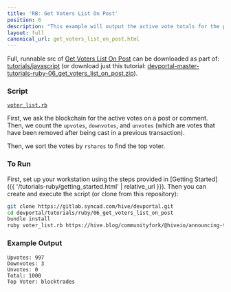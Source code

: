 ```yaml
---
title: 'RB: Get Voters List On Post'
position: 6
description: "This example will output the active vote totals for the post/comment passed as an argument to the script."
layout: full
canonical_url: get_voters_list_on_post.html
---
```


Full, runnable src of [Get Voters List On Post](https://gitlab.syncad.com/hive/devportal/-/tree/master/tutorials/ruby/06_get_voters_list_on_post) can be downloaded as part of: [tutorials/javascript](https://gitlab.syncad.com/hive/devportal/-/tree/master/tutorials/ruby) (or download just this tutorial: [devportal-master-tutorials-ruby-06_get_voters_list_on_post.zip](https://gitlab.syncad.com/hive/devportal/-/archive/master/devportal-master.zip?path=tutorials/ruby/06_get_voters_list_on_post)).

### Script

[`voter_list.rb`](https://gitlab.syncad.com/hive/devportal/-/blob/master/tutorials/ruby/06_get_voters_list_on_post/voter_list.rb)

First, we ask the blockchain for the active votes on a post or comment.  Then, we count the `upvotes`, `downvotes`, and `unvotes` (which are votes that have been removed after being cast in a previous transaction).

Then, we sort the votes by `rshares` to find the top voter.

### To Run

First, set up your workstation using the steps provided in [Getting Started]({{ '/tutorials-ruby/getting_started.html' | relative_url }}).  Then you can create and execute the script (or clone from this repository):

```bash
git clone https://gitlab.syncad.com/hive/devportal.git
cd devportal/tutorials/ruby/06_get_voters_list_on_post
bundle install
ruby voter_list.rb https://hive.blog/communityfork/@hiveio/announcing-the-launch-of-hive-blockchain
```

### Example Output

```
Upvotes: 997
Downvotes: 3
Unvotes: 0
Total: 1000
Top Voter: blocktrades
```
